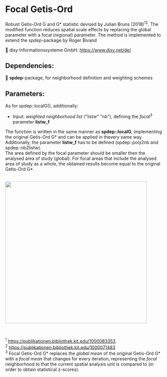 # Focal Getis-Ord
Robust Getis-Ord G and G* statistic devised by Julian Bruns (2018)<sup>1</sup><sup>2</sup>. The modified function reduces spatial scale effects by replacing the global parameter with a focal (regional) parameter. The method is implemented to extend the _spdep_-package by Roger Bivand</br>

:round_pushpin: disy Informationssysteme GmbH. https://www.disy.net/de/ <br/>

## Dependencies:<br/>
:wrench: __spdep__-package, for neighborhood definition and weighting schemes<br/>

## Parameters:<br/>
As for spdep::localG(), additionally:
- Input: _weighted neighborhood list_ ("listw" "nb"), defining the _focal_<sup>3</sup> parameter __listw_f__<br/>

The function is written in the same manner as __spdep::localG__, implementing the original Getis-Ord G* and can be applied in thevery same way. Additionally, the parameter __listw_f__ has to be defined (spdep::poly2nb and spdep::nb2listw).<br/>
The area defined by the focal parameter should be smaller then the analysed area of study (global). For focal areas that include the analysed area of study as a whole, the obtained results become equal to the original Getis-Ord G*.<br/><br/>

<p float="center">
  <img src="https://github.com/OliverHennhoefer/r-focal-getis-ord/blob/master/img/focal.png" width="450" description="Visualized (ggplot2) output of focalG().">
</p><br/>

<sup>1</sup> https://publikationen.bibliothek.kit.edu/1000083353<br/>
<sup>2</sup> https://publikationen.bibliothek.kit.edu/1000071483<br/>
<sup>3</sup> Focal Getis-Ord G* replaces the _global mean_ of the original Getis-Ord G* with a _focal mean_ that changes for every iteration, representing the _focal_ neighborhood to that the current spatial analysis unit is compared to (in order to obtain statistical z-scores).



